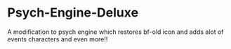 # Psych-Engine-Deluxe
A modification to psych engine which restores bf-old icon and adds alot of events characters and even more!!
